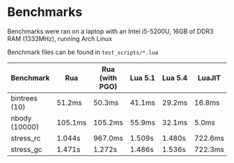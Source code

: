 # Benchmarks

Benchmarks were ran on a laptop with an Intel i5-5200U, 16GB of DDR3 RAM (1333MHz),
running Arch Linux

Benchmark files can be found in `test_scripts/*.lua`

| Benchmark     |   Rua   | Rua (with PGO) | Lua 5.1 | Lua 5.4 |  LuaJIT  |   Luau   |
| ------------- | ------- | -------------- | ------- | ------- | -------- | -------- |
| bintrees (10) | 51.2ms  |     50.3ms     | 41.1ms  | 29.2ms  |  16.8ms  |  22.3ms  |
| nbody (10000) | 105.1ms |    105.2ms     | 55.9ms  | 32.1ms  |  5.0ms   |  22.7ms  |
| stress_rc     | 1.044s  |    967.0ms     | 1.509s  | 1.480s  | 722.6ms  | 513.1ms  |
| stress_gc     | 1.471s  |    1.272s      | 1.486s  | 1.536s  | 722.3ms  | 509.9ms  |

